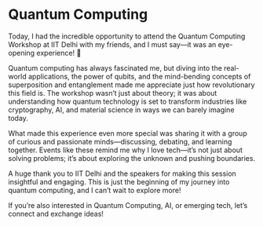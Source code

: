 # Quantum Computing
 Today, I had the incredible opportunity to attend the Quantum Computing Workshop at IIT Delhi with my friends, and I must say—it was an eye-opening experience! 🚀

Quantum computing has always fascinated me, but diving into the real-world applications, the power of qubits, and the mind-bending concepts of superposition and entanglement made me appreciate just how revolutionary this field is. The workshop wasn’t just about theory; it was about understanding how quantum technology is set to transform industries like cryptography, AI, and material science in ways we can barely imagine today.

What made this experience even more special was sharing it with a group of curious and passionate minds—discussing, debating, and learning together. Events like these remind me why I love tech—it’s not just about solving problems; it’s about exploring the unknown and pushing boundaries.

A huge thank you to IIT Delhi and the speakers for making this session insightful and engaging. This is just the beginning of my journey into quantum computing, and I can’t wait to explore more!

If you’re also interested in Quantum Computing, AI, or emerging tech, let’s connect and exchange ideas! 
